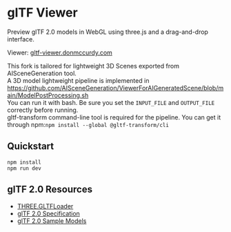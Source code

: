 # glTF Viewer

Preview glTF 2.0 models in WebGL using three.js and a drag-and-drop interface.

Viewer: [gltf-viewer.donmccurdy.com](https://gltf-viewer.donmccurdy.com/)

This fork is tailored for lightweight 3D Scenes exported from AISceneGeneration tool.  
A 3D model lightweight pipeline is implemented in https://github.com/AISceneGeneration/ViewerForAIGeneratedScene/blob/main/ModelPostProcessing.sh  
You can run it with bash. Be sure you set the `INPUT_FILE` and `OUTPUT_FILE` correctly before running.  
gltf-transform command-line tool is required for the pipeline. You can get it through npm:`npm install --global @gltf-transform/cli`


## Quickstart

```
npm install
npm run dev
```

## glTF 2.0 Resources

- [THREE.GLTFLoader](https://threejs.org/docs/#examples/en/loaders/GLTFLoader)
- [glTF 2.0 Specification](https://github.com/KhronosGroup/glTF/blob/master/specification/2.0/README.md)
- [glTF 2.0 Sample Models](https://github.com/KhronosGroup/glTF-Sample-Models/tree/master/2.0/)
